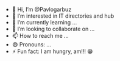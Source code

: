 - 👋 Hi, I’m @Pavlogarbuz
- 👀 I’m interested in IT directories and hub
- 🌱 I’m currently learning ...
- 💞️ I’m looking to collaborate on ...
- 📫 How to reach me ...
- 😄 Pronouns: ...
- ⚡ Fun fact: I am hungry, am!!! 😁

<!---
Pavlogarbuz/Pavlogarbuz is a ✨ special ✨ repository because its `README.md` (this file) appears on your GitHub profile.
You can click the Preview link to take a look at your changes.
--->
